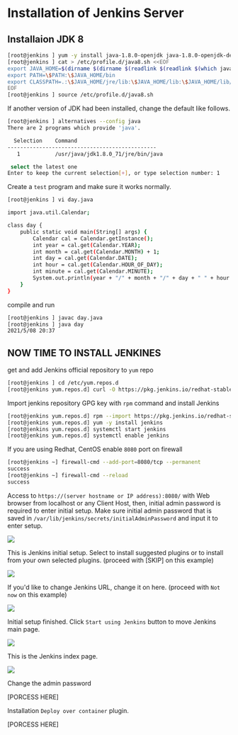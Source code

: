 
# Installation of Jenkins Server
## Installaion JDK 8
~~~sh
[root@jenkins ] yum -y install java-1.8.0-openjdk java-1.8.0-openjdk-devel
[root@jenkins ] cat > /etc/profile.d/java8.sh <<EOF
export JAVA_HOME=$(dirname $(dirname $(readlink $(readlink $(which javac)))))
export PATH=\$PATH:\$JAVA_HOME/bin
export CLASSPATH=.:\$JAVA_HOME/jre/lib:\$JAVA_HOME/lib:\$JAVA_HOME/lib/tools.jar
EOF
[root@jenkins ] source /etc/profile.d/java8.sh
~~~
 If another version of JDK had been installed, change the default like follows.
~~~sh
[root@jenkins ] alternatives --config java
There are 2 programs which provide 'java'.

  Selection    Command
-----------------------------------------------
   1           /usr/java/jdk1.8.0_71/jre/bin/java

 select the latest one
Enter to keep the current selection[+], or type selection number: 1
~~~
Create a `test` program and make sure it works normally.
~~~sh
[root@jenkins ] vi day.java

import java.util.Calendar;

class day {
    public static void main(String[] args) {
        Calendar cal = Calendar.getInstance();
        int year = cal.get(Calendar.YEAR);
        int month = cal.get(Calendar.MONTH) + 1;
        int day = cal.get(Calendar.DATE);
        int hour = cal.get(Calendar.HOUR_OF_DAY);
        int minute = cal.get(Calendar.MINUTE);
        System.out.println(year + "/" + month + "/" + day + " " + hour + ":" + minute);
    }
}
~~~
compile and run
~~~sh
[root@jenkins ] javac day.java
[root@jenkins ] java day
2021/5/08 20:37
~~~
## NOW TIME TO INSTALL JENKINES
get and add Jenkins official repository to `yum` repo
~~~sh
[root@jenkins ] cd /etc/yum.repos.d
[root@jenkins yum.repos.d] curl -O https://pkg.jenkins.io/redhat-stable/jenkins.repo
~~~
Import jenkins repository GPG key with `rpm` command and install Jenkins
~~~sh
[root@jenkins yum.repos.d] rpm --import https://pkg.jenkins.io/redhat-stable/jenkins.io.key
[root@jenkins yum.repos.d] yum -y install jenkins
[root@jenkins yum.repos.d] systemctl start jenkins
[root@jenkins yum.repos.d] systemctl enable jenkins
~~~
If you are using Redhat, CentOS enable `8080` port on firewall
~~~sh
[root@jenkins ~] firewall-cmd --add-port=8080/tcp --permanent
success
[root@jenkins ~] firewall-cmd --reload
success
~~~
Access to ``https://(server hostname or IP address):8080/`` with Web browser from localhost or any Client Host, then, initial admin password is required to enter initial setup. Make sure initial admin password that is saved in ``/var/lib/jenkins/secrets/initialAdminPassword`` and input it to enter setup.

![](jenkins-01.png)

This is Jenkins initial setup. Select to install suggested plugins or to install from your own selected plugins. (proceed with [SKIP] on this example)

![](jenkins-plugins.png)

If you'd like to change Jenkins URL, change it on here. (proceed with `Not now` on this example)

![](jenkins-url.png)

Initial setup finished. Click `Start using Jenkins` button to move Jenkins main page.

![](jenkins-setup-finish.png)

This is the Jenkins index page.

![](jenkins-indexpage.png)

Change the admin password

[PORCESS HERE]

Installation ``Deploy over container`` plugin.

[PORCESS HERE]
